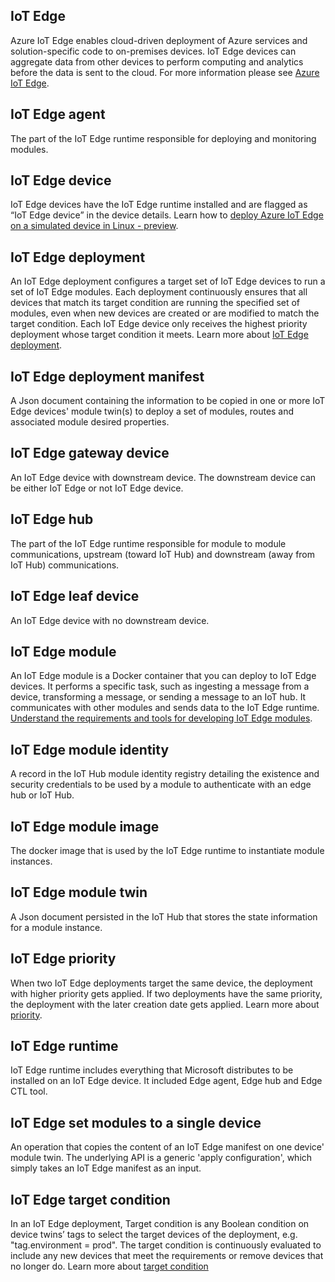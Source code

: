 ## IoT Edge
Azure IoT Edge enables cloud-driven deployment of Azure services and solution-specific code to on-premises devices. IoT Edge devices can aggregate data from other devices to perform computing and analytics before the data is sent to the cloud. For more information please see [Azure IoT Edge](https://docs.microsoft.com/azure/iot-edge/).

## IoT Edge agent
The part of the IoT Edge runtime responsible for deploying and monitoring modules.

## IoT Edge device
IoT Edge devices have the IoT Edge runtime installed and are flagged as “IoT Edge device” in the device details. Learn how to [deploy Azure IoT Edge on a simulated device in Linux - preview](https://docs.microsoft.com/azure/iot-edge/tutorial-simulate-device-linux).

## IoT Edge deployment
An IoT Edge deployment configures a target set of IoT Edge devices to run a set of IoT Edge modules. Each deployment continuously ensures that all devices that match its target condition are running the specified set of modules, even when new devices are created or are modified to match the target condition. Each IoT Edge device only receives the highest priority deployment whose target condition it meets. Learn more about [IoT Edge deployment](https://docs.microsoft.com/azure/iot-edge/module-deployment-monitoring).

## IoT Edge deployment manifest
A Json document containing the information to be copied in one or more IoT Edge devices' module twin(s) to deploy a set of modules, routes and associated module desired properties.

## IoT Edge gateway device
An IoT Edge device with downstream device. The downstream device can be either IoT Edge or not IoT Edge device.

## IoT Edge hub
The part of the IoT Edge runtime responsible for module to module communications, upstream (toward IoT Hub) and downstream (away from IoT Hub) communications. 

## IoT Edge leaf device
An IoT Edge device with no downstream device. 

## IoT Edge module
An IoT Edge module is a Docker container that you can deploy to IoT Edge devices. It performs a specific task, such as ingesting a message from a device, transforming a message, or sending a message to an IoT hub. It communicates with other modules and sends data to the IoT Edge runtime. [Understand the requirements and tools for developing IoT Edge modules](https://docs.microsoft.com/azure/iot-edge/module-development).

## IoT Edge module identity
A record in the IoT Hub module identity registry detailing the existence and security credentials to be used by a module to authenticate with an edge hub or IoT Hub.

## IoT Edge module image
The docker image that is used by the IoT Edge runtime to instantiate module instances.

## IoT Edge module twin
A Json document persisted in the IoT Hub that stores the state information for a module instance.

## IoT Edge priority
When two IoT Edge deployments target the same device, the deployment with higher priority gets applied. If two deployments have the same priority, the deployment with the later creation date gets applied. Learn more about [priority](https://docs.microsoft.com/azure/iot-edge/module-deployment-monitoring#priority).

## IoT Edge runtime
IoT Edge runtime includes everything that Microsoft distributes to be installed on an IoT Edge device. It included Edge agent, Edge hub and Edge CTL tool.

## IoT Edge set modules to a single device
An operation that copies the content of an IoT Edge manifest on one device' module twin. The underlying API is a generic 'apply configuration', which simply takes an IoT Edge manifest as an input.

## IoT Edge target condition
In an IoT Edge deployment, Target condition is any Boolean condition on device twins’ tags to select the target devices of the deployment, e.g. "tag.environment = prod". The target condition is continuously evaluated to include any new devices that meet the requirements or remove devices that no longer do. Learn more about [target condition](https://docs.microsoft.com/azure/iot-edge/module-deployment-monitoring#target-condition)